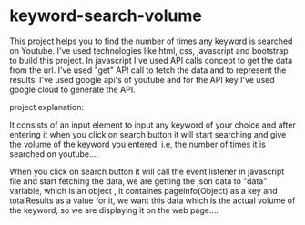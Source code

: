 # keyword-search-volume

This project helps you to find the number of times any keyword is searched on Youtube. I've used technologies like html, css, javascript and bootstrap to build this project. In javascript I've used API calls concept to get the data from the url. I've used "get" API call to fetch the data and to represent the results.
I've used google api's of youtube and for the API key I've used google cloud to generate the API.


project explanation:

It consists of an input element to input any keyword of your choice and after entering it when you click on search button it will start searching and give the volume of the keyword you entered. i.e, the number of times it is searched on youtube....

When you click on search button it will call the event listener in javascript file and start fetching the data, we are getting the json data to "data" variable, which is an object , it containes pageInfo(Object) as a key and totalResults as a value for it, we want this data which is the actual volume of the keyword, so we are displaying it on the web page....
